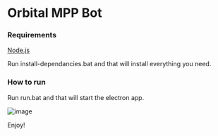 ﻿# Orbital MPP Bot

### Requirements
[Node.js](https://nodejs.org/en/)

Run install-dependancies.bat and that will install everything you need.

### How to run
Run run.bat and that will start the electron app.

![image](https://github.com/user-attachments/assets/f77db033-0d82-4741-bc4f-c05cb698c8e2)

Enjoy!
